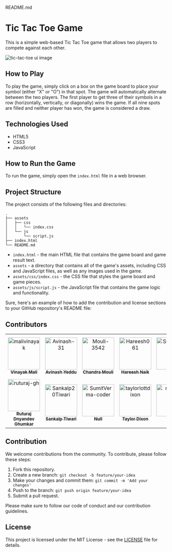 README.md

# Tic Tac Toe Game

This is a simple web-based Tic Tac Toe game that allows two players to compete against each other. 

![tic-tac-toe ui image](https://github.com/malivinayak/Tic-Tac-Toe/assets/66154908/ca55bf63-9003-4ac6-9a6b-a07d14db879e)


## How to Play

To play the game, simply click on a box on the game board to place your symbol (either "X" or "O") in that spot. The game will automatically alternate between the two players. The first player to get three of their symbols in a row (horizontally, vertically, or diagonally) wins the game. If all nine spots are filled and neither player has won, the game is considered a draw.

## Technologies Used

- HTML5
- CSS3
- JavaScript

## How to Run the Game

To run the game, simply open the `index.html` file in a web browser. 

## Project Structure

The project consists of the following files and directories:

```
.
├── assets
│   ├── css
│   │   └── index.css
│   └── js
│       └── script.js
├── index.html
└── README.md
```

- `index.html` - the main HTML file that contains the game board and game result text.
- `assets` - a directory that contains all of the game's assets, including CSS and JavaScript files, as well as any images used in the game.
- `assets/css/index.css` - the CSS file that styles the game board and game pieces.
- `assets/js/script.js` - the JavaScript file that contains the game logic and functionality.

Sure, here's an example of how to add the contribution and license sections to your GitHub repository's README file:

## Contributors

<!-- readme: contributors -start -->
<table>
<tr>
    <td align="center">
        <a href="https://github.com/malivinayak">
            <img src="https://avatars.githubusercontent.com/u/66154908?v=4" width="100;" alt="malivinayak"/>
            <br />
            <sub><b>Vinayak Mali</b></sub>
        </a>
    </td>
    <td align="center">
        <a href="https://github.com/Avinash-31">
            <img src="https://avatars.githubusercontent.com/u/98730174?v=4" width="100;" alt="Avinash-31"/>
            <br />
            <sub><b>Avinash Yeddu</b></sub>
        </a>
    </td>
    <td align="center">
        <a href="https://github.com/Mouli-3542">
            <img src="https://avatars.githubusercontent.com/u/143725284?v=4" width="100;" alt="Mouli-3542"/>
            <br />
            <sub><b>Chandra Mouli</b></sub>
        </a>
    </td>
    <td align="center">
        <a href="https://github.com/Hareesh061">
            <img src="https://avatars.githubusercontent.com/u/90563881?v=4" width="100;" alt="Hareesh061"/>
            <br />
            <sub><b>Hareesh Naik</b></sub>
        </a>
    </td>
    <td align="center">
        <a href="https://github.com/SumitMangrati">
            <img src="https://avatars.githubusercontent.com/u/113664757?v=4" width="100;" alt="SumitMangrati"/>
            <br />
            <sub><b>Haru</b></sub>
        </a>
    </td>
    <td align="center">
        <a href="https://github.com/MustafaKhan026">
            <img src="https://avatars.githubusercontent.com/u/53117363?v=4" width="100;" alt="MustafaKhan026"/>
            <br />
            <sub><b>Mohammed Mustafa Khan</b></sub>
        </a>
    </td></tr>
<tr>
    <td align="center">
        <a href="https://github.com/ruturaj-gh">
            <img src="https://avatars.githubusercontent.com/u/83021083?v=4" width="100;" alt="ruturaj-gh"/>
            <br />
            <sub><b>Ruturaj Dnyandev Ghumkar</b></sub>
        </a>
    </td>
    <td align="center">
        <a href="https://github.com/Sankalp20Tiwari">
            <img src="https://avatars.githubusercontent.com/u/101463579?v=4" width="100;" alt="Sankalp20Tiwari"/>
            <br />
            <sub><b>Sankalp Tiwari</b></sub>
        </a>
    </td>
    <td align="center">
        <a href="https://github.com/SumitVerma-coder">
            <img src="https://avatars.githubusercontent.com/u/112965155?v=4" width="100;" alt="SumitVerma-coder"/>
            <br />
            <sub><b>Null</b></sub>
        </a>
    </td>
    <td align="center">
        <a href="https://github.com/taylorlottdixon">
            <img src="https://avatars.githubusercontent.com/u/136010920?v=4" width="100;" alt="taylorlottdixon"/>
            <br />
            <sub><b>Taylor Dixon</b></sub>
        </a>
    </td>
    <td align="center">
        <a href="https://github.com/ruamazi">
            <img src="https://avatars.githubusercontent.com/u/119816587?v=4" width="100;" alt="ruamazi"/>
            <br />
            <sub><b>Null</b></sub>
        </a>
    </td>
    <td align="center">
        <a href="https://github.com/shivam-sharma-03">
            <img src="https://avatars.githubusercontent.com/u/114740865?v=4" width="100;" alt="shivam-sharma-03"/>
            <br />
            <sub><b>Null</b></sub>
        </a>
    </td>
    <td align="center">
        <a href="https://github.com/Prasannarajpaul">
            <img src="[https://avatars.githubusercontent.com/u/114740865?v=4](https://avatars.githubusercontent.com/u/104220676?s=400&v=4)" width="100;" alt="PrasannaRajPaul"/>
            <br />
            <sub><b>Null</b></sub>
        </a>
    </td></tr>
</table>
<!-- readme: contributors -end -->

## Contribution

We welcome contributions from the community. To contribute, please follow these steps:

1. Fork this repository.
2. Create a new branch: `git checkout -b feature/your-idea`
3. Make your changes and commit them: `git commit -m 'Add your changes'`
4. Push to the branch: `git push origin feature/your-idea`
5. Submit a pull request.

Please make sure to follow our code of conduct and our contribution guidelines.

## License

This project is licensed under the MIT License - see the [LICENSE](LICENSE) file for details.


